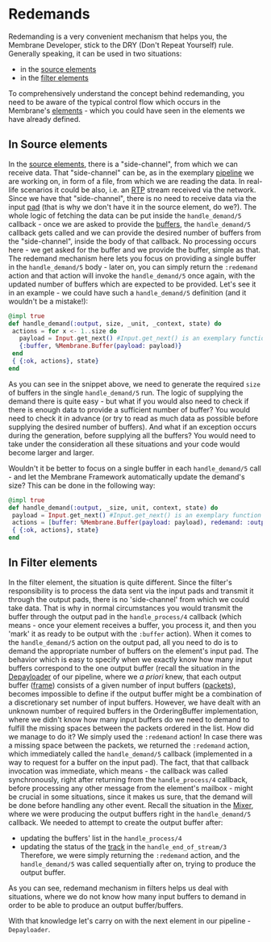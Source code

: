 # Redemands

Redemanding is a very convenient mechanism that helps you, the Membrane Developer, stick to the DRY (Don't Repeat Yourself) rule.
Generally speaking, it can be used in two situations:

- in the [source elements](../glossary/glossary.md#source)
- in the [filter elements](../glossary/glossary.md#filter)

To comprehensively understand the concept behind redemanding, you need to be aware of the typical control flow which occurs in the Membrane's [elements](../glossary/glossary.md#element) - which you could have seen in the elements we have already defined.

## In Source elements

In the [source elements](../glossary/glossary.md#source), there is a "side-channel", from which we can receive data. That "side-channel" can be, as in the exemplary [pipeline](../glossary/glossary.md#pipeline) we are working on, in form of a file, from which we are reading the data. In real-life scenarios it could be also, i.e. an [RTP](../glossary/glossary.md#rtp) stream received via the network. Since we have that "side-channel", there is no need to receive data via the input [pad](../glossary/glossary.md#pad) (that is why we don't have it in the source element, do we?).
The whole logic of fetching the data can be put inside the `handle_demand/5` callback - once we are asked to provide the [buffers](../glossary/glossary.md#buffer), the `handle_demand/5` callback gets called and we can provide the desired number of buffers from the "side-channel", inside the body of that callback. No processing occurs here - we get asked for the buffer and we provide the buffer, simple as that.
The redemand mechanism here lets you focus on providing a single buffer in the `handle_demand/5` body - later on, you can simply return the `:redemand` action and that action will invoke the `handle_demand/5` once again, with the updated number of buffers which are expected to be provided. Let's see it in an example - we could have such a `handle_demand/5` definition (and it wouldn't be a mistake!):

```elixir
@impl true
def handle_demand(:output, size, _unit, _context, state) do
 actions = for x <- 1..size do
   payload = Input.get_next() #Input.get_next() is an exemplary function which could be providing data
   {:buffer, %Membrane.Buffer(payload: payload)}
 end
 { {:ok, actions}, state}
end
```

As you can see in the snippet above, we need to generate the required `size` of buffers in the single `handle_demand/5` run. The logic of supplying the demand there is quite easy - but what if you would also need to check if there is enough data to provide a sufficient number of buffer? You would need to check it in advance (or try to read as much data as possible before supplying the desired number of buffers). And what if an exception occurs during the generation, before supplying all the buffers?
You would need to take under the consideration all these situations and your code would become larger and larger.

Wouldn't it be better to focus on a single buffer in each `handle_demand/5` call - and let the Membrane Framework automatically update the demand's size? This can be done in the following way:

```elixir
@impl true
def handle_demand(:output, _size, unit, context, state) do
 payload = Input.get_next() #Input.get_next() is an exemplary function which could be providing data
 actions = [buffer: %Membrane.Buffer(payload: payload), redemand: :output]
 { {:ok, actions}, state}
end
```

## In Filter elements

In the filter element, the situation is quite different.
Since the filter's responsibility is to process the data sent via the input pads and transmit it through the output pads, there is no 'side-channel' from which we could take data. That is why in normal circumstances you would transmit the buffer through the output pad in the `handle_process/4` callback (which means - once your element receives a buffer, you process it, and then you 'mark' it as ready to be output with the `:buffer` action). When it comes to the `handle_demand/5` action on the output pad, all you need to do is to demand the appropriate number of buffers on the element's input pad. The behavior which is easy to specify when we exactly know how many input buffers correspond to the one output buffer (recall the situation in the [Depayloader](../glossary/glossary.md#payloader-and-depayloader) of our pipeline, where we *a priori* knew, that each output buffer ([frame](../glossary/glossary.md#frame)) consists of a given number of input buffers ([packets](../glossary/glossary.md#packet)), becomes impossible to define if the output buffer might be a combination of a discretionary set number of input buffers. However, we have dealt with an unknown number of required buffers in the OrderingBuffer implementation, where we didn't know how many input buffers do we need to demand to fulfill the missing spaces between the packets ordered in the list. How did we manage to do it?
We simply used the `:redemand` action! In case there was a missing space between the packets, we returned the `:redemand` action, which immediately called the `handle_demand/5` callback (implemented in a way to request for a buffer on the input pad). The fact, that that callback invocation was immediate, which means - the callback was called synchronously, right after returning from the `handle_process/4` callback, before processing any other message from the element's mailbox - might be crucial in some situations, since it makes us sure, that the demand will be done before handling any other event.
Recall the situation in the [Mixer](../glossary/glossary.md#mixer), where we were producing the output buffers right in the `handle_demand/5` callback. We needed to attempt to create the output buffer after:

- updating the buffers' list in the `handle_process/4`
- updating the status of the [track](../glossary/glossary.md#track) in the `handle_end_of_stream/3`
  Therefore, we were simply returning the `:redemand` action, and the `handle_demand/5` was called sequentially after on, trying to produce the output buffer.

As you can see, redemand mechanism in filters helps us deal with situations, where we do not know how many input buffers to demand in order to be able to produce an output buffer/buffers.

With that knowledge let's carry on with the next element in our pipeline - `Depayloader`.
